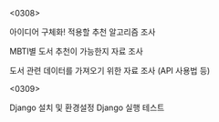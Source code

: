 <0308>

아이디어 구체화!
적용할 추천 알고리즘 조사

MBTI별 도서 추천이 가능한지 자료 조사

도서 관련 데이터를 가져오기 위한 자료 조사 (API 사용법 등)


<0309>

Django 설치 및 환경설정
Django 실행 테스트